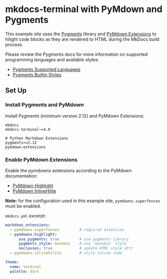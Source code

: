 # mkdocs-terminal with PyMdown and Pygments

This example site uses the [Pygments] library and [PyMdown Extensions] to hilight code blocks as they are rendered to HTML during the MkDocs build process.

Please review the Pygments docs for more information on supported programming languages and available styles:

- [Pygments Supported Languages] 
- [Pygments Builtin Styles]

[Pygments]: https://pygments.org/
[PyMdown Extensions]: https://facelessuser.github.io/pymdown-extensions/
[Pygments Supported Languages]: https://pygments.org/languages/
[Pygments Builtin Styles]: https://pygments.org/styles/

## Set Up
### Install Pygments and PyMdown

Install Pygments (minimum version 2.12) and PyMdown Extensions:

```text
mkdocs
mkdocs-terminal~=4.0

# Python Markdown Extensions
pygments>=2.12
pymdown-extensions
```

### Enable PyMdown Extensions

Enable the pymdownx extensions according to the PyMdown documentation:

- [PyMdown Highlight]
- [PyMdown InlineHilite]

[PyMdown Highlight]: https://facelessuser.github.io/pymdown-extensions/extensions/highlight/
[PyMdown InlineHilite]: https://facelessuser.github.io/pymdown-extensions/extensions/inlinehilite/

**Note:** for the configuration used in this example site, `pymdownx.superfences` must be enabled.

`mkdocs.yml` excerpt:

```yaml
markdown_extensions:
  - pymdownx.superfences         # required extension
  - pymdownx.highlight:
      use_pygments: true         # use pygments library    
      pygments_style: monokai    # use 'monokai' style
      noclasses: true            # update HTML style attr
  - pymdownx.inlinehilite        # style inline code

theme:
  name: terminal
  palette: dark
```
